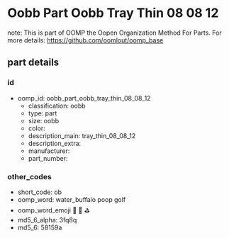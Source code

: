 # Oobb Part Oobb Tray Thin 08 08 12  

note: This is part of OOMP the Oopen Organization Method For Parts. For more details: https://github.com/oomlout/oomp_base

##  part details





### id
* oomp_id: oobb_part_oobb_tray_thin_08_08_12
  * classification: oobb
  * type: part
  * size: oobb
  * color: 
  * description_main: tray_thin_08_08_12
  * description_extra: 
  * manufacturer: 
  * part_number: 

### other_codes
* short_code: ob
* oomp_word: water_buffalo poop golf
* oomp_word_emoji :water_buffalo: :poop: :golf:
* md5_6_alpha: 3fq8q
* md5_6: 58159a